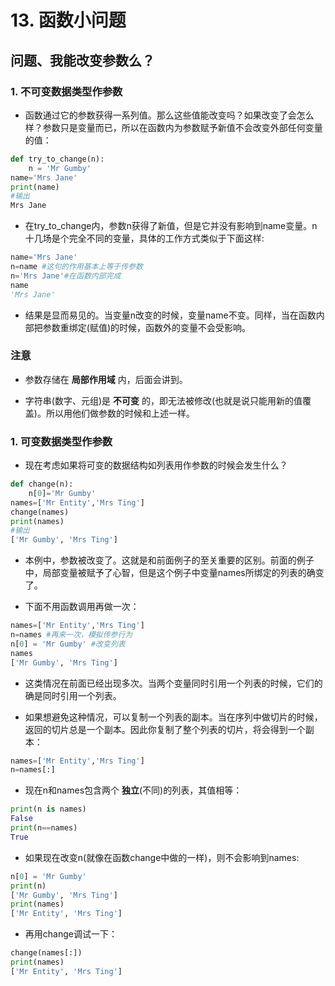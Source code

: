 # 13. 函数小问题
## 问题、我能改变参数么？
### 1. 不可变数据类型作参数
* 函数通过它的参数获得一系列值。那么这些值能改变吗？如果改变了会怎么样？参数只是变量而已，所以在函数内为参数赋予新值不会改变外部任何变量的值：

```python
def try_to_change(n):
    n = 'Mr Gumby'
name='Mrs Jane'
print(name)
#输出
Mrs Jane
```

* 在try_to_change内，参数n获得了新值，但是它并没有影响到name变量。n十几场是个完全不同的变量，具体的工作方式类似于下面这样:

```python
name='Mrs Jane'
n=name #这句的作用基本上等于传参数
n='Mrs Jane'#在函数内部完成
name
'Mrs Jane'
```

* 结果是显而易见的。当变量n改变的时候，变量name不变。同样，当在函数内部把参数重绑定(赋值)的时候，函数外的变量不会受影响。

### 注意
* 参数存储在 **局部作用域** 内，后面会讲到。

* 字符串(数字、元组)是 **不可变** 的，即无法被修改(也就是说只能用新的值覆盖)。所以用他们做参数的时候和上述一样。

### 1. 可变数据类型作参数
* 现在考虑如果将可变的数据结构如列表用作参数的时候会发生什么？

```python
def change(n):
    n[0]='Mr Gumby'
names=['Mr Entity','Mrs Ting']
change(names)
print(names)
#输出
['Mr Gumby', 'Mrs Ting']
```

* 本例中，参数被改变了。这就是和前面例子的至关重要的区别。前面的例子中，局部变量被赋予了心智，但是这个例子中变量names所绑定的列表的确变了。

* 下面不用函数调用再做一次：

```python
names=['Mr Entity','Mrs Ting']
n=names #再来一次，模拟传参行为
n[0] = 'Mr Gumby' #改变列表
names
['Mr Gumby', 'Mrs Ting']
```

* 这类情况在前面已经出现多次。当两个变量同时引用一个列表的时候，它们的确是同时引用一个列表。

* 如果想避免这种情况，可以复制一个列表的副本。当在序列中做切片的时候，返回的切片总是一个副本。因此你复制了整个列表的切片，将会得到一个副本：

```python
names=['Mr Entity','Mrs Ting']
n=names[:]
```

* 现在n和names包含两个 **独立**(不同)的列表，其值相等：

```python
print(n is names)
False
print(n==names)
True
```

* 如果现在改变n(就像在函数change中做的一样)，则不会影响到names:

```python
n[0] = 'Mr Gumby'
print(n)
['Mr Gumby', 'Mrs Ting']
print(names)
['Mr Entity', 'Mrs Ting']
```

* 再用change调试一下：

```python
change(names[:])
print(names)
['Mr Entity', 'Mrs Ting']
```
